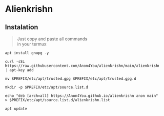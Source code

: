 # Alienkrishn

## Instalation

> Just copy and paste all commands<br>in your termux

```
apt install gnupg -y
```
```
curl -sSL https://raw.githubusercontent.com/Anon4You/alienkrishn/main/alienkrishn.key | apt-key add 
```
```
mv $PREFIX/etc/apt/trusted.gpg $PREFIX/etc/apt/trusted.gpg.d
```
```
mkdir -p $PREFIX/etc/apt/source.list.d
```

```
echo "deb [arch=all] https://Anon4You.github.io/alienkrishn anon main" > $PREFIX/etc/apt/source.list.d/alienkrishn.list
```
```
apt update
```

